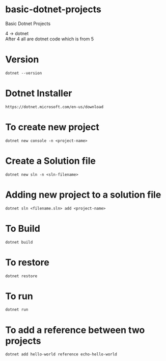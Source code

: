 # basic-dotnet-projects
Basic Dotnet Projects  

4 -> dotnet  
After 4 all are dotnet code which is from 5  

# Version  
```console
dotnet --version
```  

# Dotnet Installer   
```console
https://dotnet.microsoft.com/en-us/download
```  

# To create new project  
```console
dotnet new console -n <project-name>
```  

#  Create a Solution file  
```console
dotnet new sln -n <sln-filename>
```  

# Adding new project to a solution file   
```console
dotnet sln <filename.sln> add <project-name>
```  

# To Build   
```console
dotnet build
```  

# To restore  
```console
dotnet restore
```  

# To run    
```console
dotnet run
```  

# To add a reference between two projects   
```console
dotnet add hello-world reference echo-hello-world
```  

#   
```console

```  
#   
```console

```  
#   
```console

```  
#   
```console

```  
#   
```console

```  
#   
```console

```  
#   
```console

```  
#   
```console

```  
#   
```console

```  
